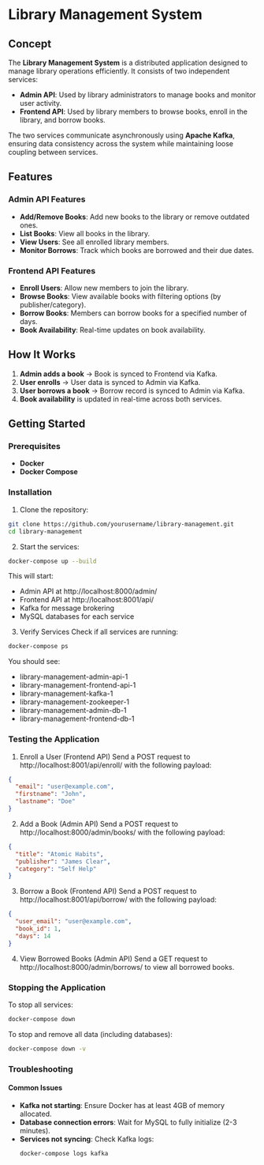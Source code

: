 
# Library Management System

## Concept

The **Library Management System** is a distributed application designed to manage library operations efficiently. It consists of two independent services:

- **Admin API**: Used by library administrators to manage books and monitor user activity.
- **Frontend API**: Used by library members to browse books, enroll in the library, and borrow books.

The two services communicate asynchronously using **Apache Kafka**, ensuring data consistency across the system while maintaining loose coupling between services.


## Features

### Admin API Features

- **Add/Remove Books**: Add new books to the library or remove outdated ones.
- **List Books**: View all books in the library.
- **View Users**: See all enrolled library members.
- **Monitor Borrows**: Track which books are borrowed and their due dates.

### Frontend API Features

- **Enroll Users**: Allow new members to join the library.
- **Browse Books**: View available books with filtering options (by publisher/category).
- **Borrow Books**: Members can borrow books for a specified number of days.
- **Book Availability**: Real-time updates on book availability.

## How It Works

1. **Admin adds a book** → Book is synced to Frontend via Kafka.
2. **User enrolls** → User data is synced to Admin via Kafka.
3. **User borrows a book** → Borrow record is synced to Admin via Kafka.
4. **Book availability** is updated in real-time across both services.



## Getting Started

### Prerequisites

- **Docker**
- **Docker Compose**

### Installation

1. Clone the repository:
  ```bash
  git clone https://github.com/yourusername/library-management.git
  cd library-management
  ```

2. Start the services:
  ```bash
  docker-compose up --build
  ```
  This will start:
  - Admin API at http://localhost:8000/admin/
  - Frontend API at http://localhost:8001/api/
  - Kafka for message brokering
  - MySQL databases for each service

3. Verify Services
  Check if all services are running:
  ```bash
  docker-compose ps
  ```
  You should see:
  - library-management-admin-api-1
  - library-management-frontend-api-1
  - library-management-kafka-1
  - library-management-zookeeper-1
  - library-management-admin-db-1
  - library-management-frontend-db-1

### Testing the Application

1. Enroll a User (Frontend API)
  Send a POST request to http://localhost:8001/api/enroll/ with the following payload:
  ```json
  {
    "email": "user@example.com",
    "firstname": "John",
    "lastname": "Doe"
  }
  ```

2. Add a Book (Admin API)
  Send a POST request to http://localhost:8000/admin/books/ with the following payload:
  ```json
  {
    "title": "Atomic Habits",
    "publisher": "James Clear",
    "category": "Self Help"
  }
  ```

3. Borrow a Book (Frontend API)
  Send a POST request to http://localhost:8001/api/borrow/ with the following payload:
  ```json
  {
    "user_email": "user@example.com",
    "book_id": 1,
    "days": 14
  }
  ```

4. View Borrowed Books (Admin API)
  Send a GET request to http://localhost:8000/admin/borrows/ to view all borrowed books.

### Stopping the Application

To stop all services:
  ```bash
  docker-compose down
  ```

To stop and remove all data (including databases):
  ```bash
  docker-compose down -v
  ```

### Troubleshooting

#### Common Issues

- **Kafka not starting**: Ensure Docker has at least 4GB of memory allocated.
- **Database connection errors**: Wait for MySQL to fully initialize (2-3 minutes).
- **Services not syncing**: Check Kafka logs:
  ```bash
  docker-compose logs kafka
  ```



